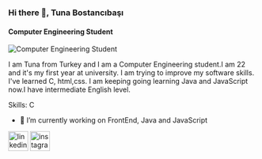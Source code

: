 

### Hi there 👋, Tuna Bostancıbaşı
#### Computer Engineering Student
![Computer Engineering Student](https://cdn-images-1.medium.com/fit/t/1600/480/1*jBfA3sQNQCZoMt5MLL8wkw.jpeg)

I am Tuna from Turkey and I am a Computer Engineering student.I am 22 and it's my first year at university. I am trying to improve my software skills. I've learned C, html,css. I am keeping going learning Java and JavaScript now.I have intermediate English level.

Skills: C

- 🔭 I’m currently working on FrontEnd, Java and JavaScript 


[<img src='https://cdn.jsdelivr.net/npm/simple-icons@3.0.1/icons/linkedin.svg' alt='linkedin' height='40'>](https://www.linkedin.com/in/TunaBostancıbaşı/)  [<img src='https://cdn.jsdelivr.net/npm/simple-icons@3.0.1/icons/instagram.svg' alt='instagram' height='40'>](https://www.instagram.com/tuna.bstcn/)  


